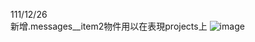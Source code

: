 111/12/26  
新增.messages__item2物件用以在表現projects上
![image](https://user-images.githubusercontent.com/82814921/209508205-a04f24d1-4783-44d7-b3a9-285eb333fdb9.png)
